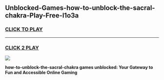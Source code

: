 
## Unblocked-Games-how-to-unblock-the-sacral-chakra-Play-Free-l1o3a
<h3>
<a href="https://premium76.site?title=how-to-unblock-the-sacral-chakra&ref=20M">CLICK TO PLAY</a></h3>
<hr>

<h3>
<a href="https://premium76.site?title=how-to-unblock-the-sacral-chakra&ref=20M">CLICK 2 PLAY</a>
  
</h3>

<a href="https://premium76.site?title=how-to-unblock-the-sacral-chakra&ref=19M"><img src="https://clearcache.store/games.png"></a>


**how-to-unblock-the-sacral-chakra games unblocked: Your Gateway to Fun and Accessible Online Gaming**
